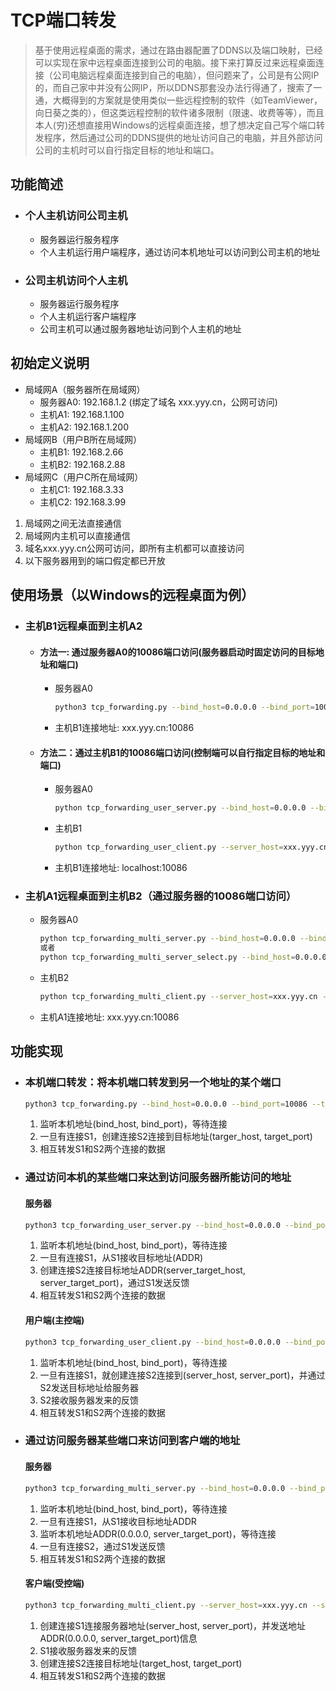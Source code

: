# TCP端口转发
> 基于使用远程桌面的需求，通过在路由器配置了DDNS以及端口映射，已经可以实现在家中远程桌面连接到公司的电脑。接下来打算反过来远程桌面连接（公司电脑远程桌面连接到自己的电脑），但问题来了，公司是有公网IP的，而自己家中并没有公网IP，所以DDNS那套没办法行得通了，搜索了一通，大概得到的方案就是使用类似一些远程控制的软件（如TeamViewer，向日葵之类的），但这类远程控制的软件诸多限制（限速、收费等等），而且本人(穷)还想直接用Windows的远程桌面连接，想了想决定自己写个端口转发程序，然后通过公司的DDNS提供的地址访问自己的电脑，并且外部访问公司的主机时可以自行指定目标的地址和端口。

## 功能简述
- ### 个人主机访问公司主机
  - 服务器运行服务程序
  - 个人主机运行用户端程序，通过访问本机地址可以访问到公司主机的地址
- ### 公司主机访问个人主机
  - 服务器运行服务程序
  - 个人主机运行客户端程序
  - 公司主机可以通过服务器地址访问到个人主机的地址
  
## 初始定义说明
- 局域网A（服务器所在局域网）
  - 服务器A0: 192.168.1.2 (绑定了域名 xxx.yyy.cn，公网可访问)
  - 主机A1: 192.168.1.100
  - 主机A2: 192.168.1.200
- 局域网B（用户B所在局域网）
  - 主机B1: 192.168.2.66
  - 主机B2: 192.168.2.88
- 局域网C（用户C所在局域网）
  - 主机C1: 192.168.3.33
  - 主机C2: 192.168.3.99

1. 局域网之间无法直接通信
2. 局域网内主机可以直接通信
3. 域名xxx.yyy.cn公网可访问，即所有主机都可以直接访问
4. 以下服务器用到的端口假定都已开放
   
## 使用场景（以Windows的远程桌面为例）
- ### 主机B1远程桌面到主机A2
  - #### 方法一: 通过服务器A0的10086端口访问(服务器启动时固定访问的目标地址和端口)
    - 服务器A0
        ```bash
        python3 tcp_forwarding.py --bind_host=0.0.0.0 --bind_port=10086 --target_host=192.168.1.200 --target_port=3389
        ```
    - 主机B1连接地址: xxx.yyy.cn:10086
  
  - #### 方法二：通过主机B1的10086端口访问(控制端可以自行指定目标的地址和端口)
    - 服务器A0
        ```bash
        python tcp_forwarding_user_server.py --bind_host=0.0.0.0 --bind_port=22222
        ```
    - 主机B1
        ```bash
        python tcp_forwarding_user_client.py --server_host=xxx.yyy.cn --server_port=22222 --bind_host=0.0.0.0 --bind_port=10086 --server_target_host=192.168.1.200 --server_target_port=3389
        ```
    - 主机B1连接地址: localhost:10086
  
- ### 主机A1远程桌面到主机B2（通过服务器的10086端口访问）
  - 服务器A0
    ```bash
    python tcp_forwarding_multi_server.py --bind_host=0.0.0.0 --bind_port=33333
    或者
    python tcp_forwarding_multi_server_select.py --bind_host=0.0.0.0 --bind_port=33333
    ```
  - 主机B2
    ```bash
    python tcp_forwarding_multi_client.py --server_host=xxx.yyy.cn --server_port=33333 --target_host=localhost --target_port=3389 --server_target_port=10086
    ```
  - 主机A1连接地址: xxx.yyy.cn:10086


## 功能实现
- ### 本机端口转发：将本机端口转发到另一个地址的某个端口
    ```bash
    python3 tcp_forwarding.py --bind_host=0.0.0.0 --bind_port=10086 --target_host=192.168.1.200 --target_port=3389
    ```  
    1. 监听本机地址(bind_host, bind_port)，等待连接
    2. 一旦有连接S1，创建连接S2连接到目标地址(targer_host, target_port)
    3. 相互转发S1和S2两个连接的数据

- ### 通过访问本机的某些端口来达到访问服务器所能访问的地址
    #### 服务器 
    ```bash
    python3 tcp_forwarding_user_server.py --bind_host=0.0.0.0 --bind_port=22222
    ```
    1. 监听本机地址(bind_host, bind_port)，等待连接
    2. 一旦有连接S1，从S1接收目标地址(ADDR)
    3. 创建连接S2连接目标地址ADDR(server_target_host, server_target_port)，通过S1发送反馈
    4. 相互转发S1和S2两个连接的数据
   
    #### 用户端(主控端) 
    ```bash
    python3 tcp_forwarding_user_client.py --bind_host=0.0.0.0 --bind_port=10086 --server_host=xxx.yyy.cn --server_port=22222 --server_target_host=192.168.1.200 --server_target_port=3389
    ```
    1. 监听本机地址(bind_host, bind_port)，等待连接
    2. 一旦有连接S1，就创建连接S2连接到(server_host, server_port)，并通过S2发送目标地址给服务器
    3. S2接收服务器发来的反馈
    4. 相互转发S1和S2两个连接的数据

- ### 通过访问服务器某些端口来访问到客户端的地址
    #### 服务器
    ```bash
    python3 tcp_forwarding_multi_server.py --bind_host=0.0.0.0 --bind_port=33333
    ```
    1. 监听本机地址(bind_host, bind_port)，等待连接
    2. 一旦有连接S1，从S1接收目标地址ADDR
    3. 监听本机地址ADDR(0.0.0.0, server_target_port)，等待连接
    4. 一旦有连接S2，通过S1发送反馈
    5. 相互转发S1和S2两个连接的数据

    #### 客户端(受控端) 
    ```bash
    python3 tcp_forwarding_multi_client.py --server_host=xxx.yyy.cn --server_port=33333 --target_host=localhost --target_port=3389 --server_target_port=10086
    ```
    1. 创建连接S1连接服务器地址(server_host, server_port)，并发送地址ADDR(0.0.0.0, server_target_port)信息
    2. S1接收服务器发来的反馈
    3. 创建连接S2连接目标地址(target_host, target_port)
    4. 相互转发S1和S2两个连接的数据

